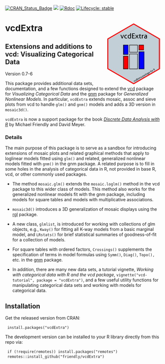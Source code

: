 <!-- badges: start -->

[![CRAN_Status_Badge](http://www.r-pkg.org/badges/version/vcdExtra)](https://cran.r-project.org/package=vcdExtra)
[![](http://cranlogs.r-pkg.org/badges/grand-total/vcdExtra)](https://cran.r-project.org/package=vcdExtra)
[![Rdoc](http://www.rdocumentation.org/badges/version/vcdExtra)](https://www.rdocumentation.org/packages/vcdExtra)
[![Lifecycle: stable](https://img.shields.io/badge/lifecycle-stable-brightgreen.svg)](https://lifecycle.r-lib.org/articles/stages.html#stable)

<!-- badges: end -->

# vcdExtra <img src="vcdExtra-logo.png" align="right" height="200px" />
## Extensions and additions to vcd: Visualizing Categorical Data 

Version 0.7-6

This package provides additional data sets, documentation, and
a few functions designed to extend the [vcd](https://CRAN.R-project.org/package=vcd) package for *Visualizing Categorical Data*
and the [gnm](https://CRAN.R-project.org/package=gnm) package for *Generalized Nonlinear Models*. 
In particular, `vcdExtra` extends mosaic, assoc and sieve plots from vcd to handle `glm()` and `gnm()` models and
adds a 3D version in `mosaic3d()`.

`vcdExtra` is now a support package for the book [*Discrete Data Analysis with R*](http://ddar.datavis.ca) by Michael Friendly and David Meyer.

### Details

The main purpose of this package is to serve as a sandbox for
introducing extensions of
mosaic plots and related graphical methods
that apply to loglinear models fitted using
`glm()` and related, generalized nonlinear models fitted
with `gnm()` in the gnm package.
A related purpose is to fill in some holes in the analysis of
categorical data in R, not provided in base R, vcd, 
or other commonly used packages.

* The method `mosaic.glm()` 
extends the `mosaic.loglm()` method in the vcd
package to this wider class of models.  This method also works for
the generalized nonlinear models fit with the gnm package,
including models for square tables and models with multiplicative associations.

* `mosaic3d()`
introduces a 3D generalization of mosaic displays using the
[rgl](https://CRAN.R-project.org/package=rgl) package.

* A new class, `glmlist`, is introduced for working with
collections of glm objects, e.g., `Kway()` for fitting
all K-way models from a basic marginal model, and `LRstats()`
for brief statistical summaries of goodness-of-fit for a collection of
models.

* For square tables with ordered factors, `Crossings()` supplements the 
specification of terms in model formulas using
`Symm()`,
`Diag()`, 
`Topo(),` etc. in the [gnm](https://CRAN.R-project.org/package=gnm) package.

* In addition, there are many new data sets, a tutorial vignette,
_Working with categorical data with R and the vcd package_, `vignette("vcd-tutorial", package = "vcdExtra")`,
and a few useful utility functions for manipulating categorical data sets and working with models for
categorical data. 

## Installation

Get the released version from CRAN:

     install.packages("vcdExtra")

The development version can be installed to your R library directly from this repo via:

     if (!require(remotes)) install.packages("remotes")
     remotes::install_github("friendly/vcdExtra")
